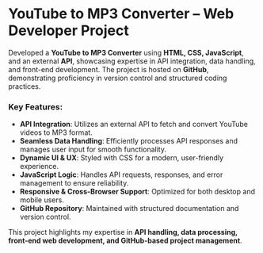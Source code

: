 # **YouTube to MP3 Converter – Web Developer Project**  

Developed a **YouTube to MP3 Converter** using **HTML, CSS, JavaScript**, and an external **API**, showcasing expertise in API integration, data handling, and front-end development. The project is hosted on **GitHub**, demonstrating proficiency in version control and structured coding practices.  

### **Key Features:**  
- **API Integration**: Utilizes an external API to fetch and convert YouTube videos to MP3 format.  
- **Seamless Data Handling**: Efficiently processes API responses and manages user input for smooth functionality.  
- **Dynamic UI & UX**: Styled with CSS for a modern, user-friendly experience.  
- **JavaScript Logic**: Handles API requests, responses, and error management to ensure reliability.  
- **Responsive & Cross-Browser Support**: Optimized for both desktop and mobile users.  
- **GitHub Repository**: Maintained with structured documentation and version control.  

This project highlights my expertise in **API handling, data processing, front-end web development, and GitHub-based project management**.
